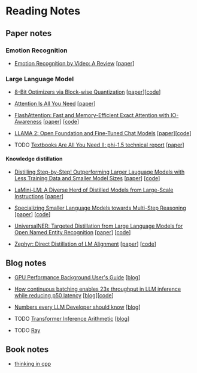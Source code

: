 # Reading Notes

## Paper notes

### Emotion Recognition

* [Emotion Recognition by Video: A Review](./papers/EmotionRecognition/EmotionRecognitionByVideo.md) [[paper](https://arxiv.org/abs/2310.17212)]

### Large Language Model

* [8-Bit Optimizers via Block-wise Quantization](./papers/LLM/8BitBlockwiseQuantization.md) [[paper](https://arxiv.org/abs/2110.02861v1)][[code](https://github.com/TimDettmers/bitsandbytes)]

* [Attention Is All You Need](./papers/LLM/AttentionIsAllYouNeed.md) [[paper](https://arxiv.org/abs/1706.03762)]

* [FlashAttention: Fast and Memory-Efficient Exact Attention with IO-Awareness](./papers/LLM/FlashAttention.md) [[paper](https://arxiv.org/abs/2205.14135)] [[code](https://github.com/Dao-AILab/flash-attention)]

* [LLAMA 2: Open Foundation and Fine-Tuned Chat Models](./papers/LLM/LLAMA2.md) [[paper](https://arxiv.org/abs/2307.09288)][[code](https://github.com/facebookresearch/llama)]

* TODO [Textbooks Are All You Need II: phi-1.5 technical report](./papers/LLM/Phi1.5.md) [[paper](https://arxiv.org/abs/2309.05463)]

#### Knowledge distillation

* [Distilling Step-by-Step! Outperforming Larger Lauguage Models with Less Training Data and Smaller Model Sizes](./papers/LLM/distillation/DistillingStepByStep.md) [[paper](https://arxiv.org/abs/2305.02301)] [[code](https://github.com/google-research/distilling-step-by-step)]

* [LaMini-LM: A Diverse Herd of Distilled Models from Large-Scale Instructions](./papers/LLM/distillation/LaMini.md) [[paper](https://arxiv.org/abs/2304.14402)]

* [Specializing Smaller Language Models towards Multi-Step Reasoning](./papers/LLM/distillation/SpecializedSLM.md) [[paper](https://arxiv.org/abs/2301.12726)] [[code](https://github.com/FranxYao/FlanT5-CoT-Specialization)]

* [UniversalNER: Targeted Distillation from Large Language Models for Open Named Entity Recognition](./papers/LLM/distillation/UniversalNER.md) [[paper](https://arxiv.org/pdf/2308.03279)] [[code](https://github.com/universal-ner/universal-ner)]

* [Zephyr: Direct Distillation of LM Alignment](./papers/LLM/distillation/Zephyr.md) [[paper](https://arxiv.org/abs/2310.16944)] [[code](https://github.com/mbzuai-nlp/LaMini-LM)]

## Blog notes

* [GPU Performance Background User's Guide](./blogs/GPUPerformanceBackgroundUserGuide.md) [[blog](https://docs.nvidia.com/deeplearning/performance/dl-performance-gpu-background/index.html#undefined)]

* [How continuous batching enables 23x throughput in LLM inference while reducing p50 latency](./blogs/ContinuousBatch.md) [[blog](https://www.anyscale.com/blog/continuous-batching-llm-inference)][[code](https://github.com/anyscale/llm-continuous-batching-benchmarks)]

* [Numbers every LLM Developer should know](./blogs/NumbersEveryLLMDeveloperShouldKnow.md) [[blog](https://github.com/ray-project/llm-numbers)]

* TODO [Transformer Inference Arithmetic](./blogs/TransformerInferenceArithmetic.md) [[blog](https://kipp.ly/transformer-inference-arithmetic/#kv-cache)]

* TODO [Ray](./blogs/ray/)

## Book notes

* [thinking in cpp](./books/thinking_in_cpp/)
